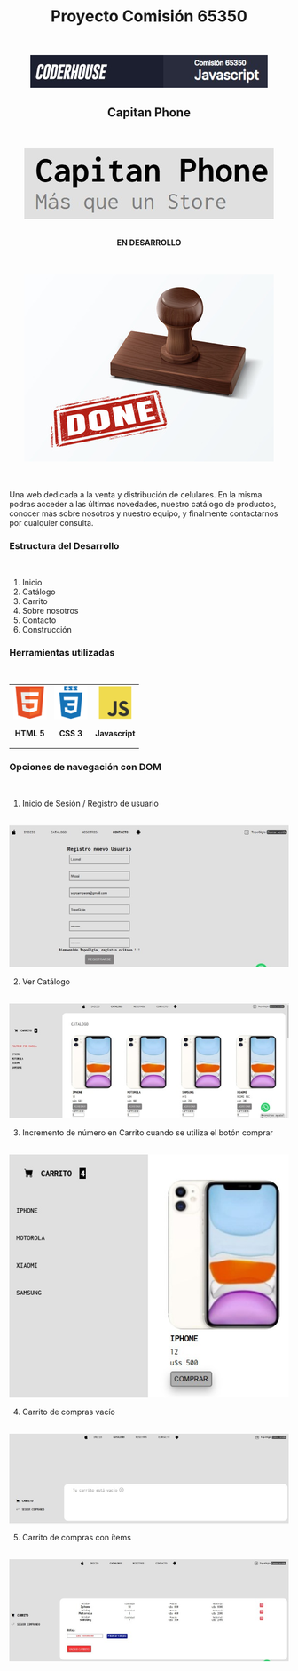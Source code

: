<div align="center" width="100">

# Proyecto Comisión 65350

</br>
</br>

<img src="./assets/images/banner_comision.jpg" alt="Imagen del logo de Coderhouse y el numero de comisión">

## Capitan Phone

</br>
</br>

<img src="./assets/images/banner_capitan.jpg" alt="Imagen del logo de Capitan Phone">

</br>
</br>

**EN DESARROLLO**

</br>
</br>

<img src="./assets/images/done.jpg" alt="Imagen de trabajo hecho">

</div>

</br>
</br>

Una web dedicada a la venta y distribución de celulares. En la misma podras acceder a las últimas novedades, nuestro catálogo de productos, conocer más sobre nosotros y nuestro equipo, y finalmente contactarnos por cualquier consulta.


### Estructura del Desarrollo

</br>

1. Inicio
2. Catálogo
3. Carrito
4. Sobre nosotros
5. Contacto
6. Construcción


### Herramientas utilizadas

</br>

<p align="center">
    <table>
        <tr>
            <td align="center">
                <img src="https://github.com/devicons/devicon/blob/master/icons/html5/html5-original.svg" alt="HTML5" width="60" height="60">
                <p> <b>HTML 5</b> </p>                
            </td>
            <td align="center">
                <img src="https://github.com/devicons/devicon/blob/master/icons/css3/css3-plain-wordmark.svg" alt="CSS3" width="60" height="60">
                <p> <b>CSS 3</b> </p>
            </td>
           <td align="center">
                <img src="https://github.com/devicons/devicon/blob/master/icons/javascript/javascript-original.svg" alt="JavaScript" width="60" height="60">
                <p> <b>Javascript</b> </p>      
            </td>
        </tr>
    </table>
</p>

 

### Opciones de navegación con DOM 

</br>

1. Inicio de Sesión / Registro de usuario 

</br>

<img src="./assets/images/imagen_login.jpg" alt="imagen de Registro de usuario">

2. Ver Catálogo

</br>

<img src="./assets/images/imagen_catalogo.jpg" alt="imagen de formulario para agregar productos">


3. Incremento de número en Carrito cuando se utiliza el botón comprar

</br>

<img src="./assets/images/numero_carrito.jpg" alt="imagen de formulario para agregar productos">

4. Carrito de compras vacío 

</br>

<img src="./assets/images/carrito_vacio.jpg" alt="imagen de formulario para agregar productos">

5. Carrito de compras con ítems

</br>

<img src="./assets/images/imagen_carrito.jpg" alt="imagen de formulario para agregar productos">
